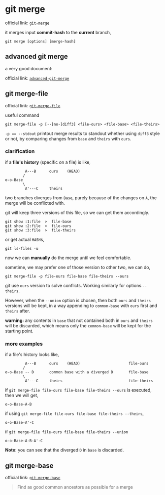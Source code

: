 ---
---

# git merge

official link: [`git-merge`](https://git-scm.com/docs/git-merge)

it merges input **commit-hash** to the **current** branch,

```
git merge [options] [merge-hash]
```


## advanced git merge

a very good document:

official link: [`advanced-git-merge`](https://git-scm.herokuapp.com/book/pl/v2/Git-Tools-Advanced-Merging#_advanced_merging)


## git merge-file

official link: [`git-merge-file`](https://git-scm.com/docs/git-merge-file)

useful command

```
git merge-file -p [--[no-]diff3] <file-ours> <file-base> <file-theirs>
```

`-p == --stdout` printout merge results to standout whether using `diff3` style or not, by comparing changes from `base` and `theirs` with `ours`.


### clarification

if a **file's history** (specific on a file) is like,

```
         A---B      ours    (HEAD)
        /
o-o-Base
        \
         A'---C     theirs
```

two branches diverges from `Base`, purely because of the changes on `A`, the merge will be conflicted with.

git will keep three versions of this file, so we can get them accordingly.

```
git show :1:file  >  file-base
git show :2:file  >  file-ours
git show :3:file  >  file-theirs
```

or get actual `HASH`s,

```
git ls-files -u
```

now we can **manually** do the merge until we feel comfortable.

sometime, we may prefer one of those version to other two, we can do,

```
git merge-file -p file-ours file-base file-theirs --ours
```

git use `ours` version to solve conflicts. Working similarly for options `--theirs`.

However, when the `--union` option is chosen, then both `ours` and `theirs` versions will be kept, in a way appending to `common-base` with `ours` first and `theirs` after.

**warning:** any contents in `base` that not contained both in `ours` and `theirs` will be discarded, which means only the `common-base` will be kept for the starting point.


### more examples

if a file's history looks like,

```
         A---B      ours    (HEAD)                      file-ours
        /
o-o-Base -- D       common base with a diverged D       file-base
        \
         A'---C     theirs                              file-theirs
```

if `git merge-file file-ours file-base file-theirs --ours` is executed, then we will get,

```
o-o-Base-A-B
```

if using `git merge-file file-ours file-base file-theirs --theirs`,

```
o-o-Base-A'-C
```

if `git merge-file file-ours file-base file-theirs --union`

```
o-o-Base-A-B-A'-C
```

**Note:** you can see that the diverged `D` in `base` is discarded.

## git merge-base

official link: [`git-merge-base`](https://git-scm.com/docs/git-merge-base)

> Find as good common ancestors as possible for a merge



